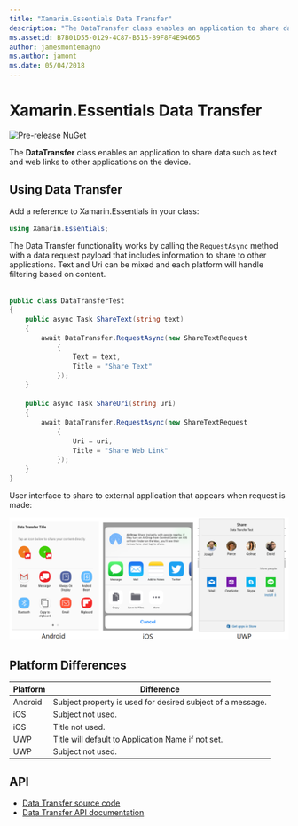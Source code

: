 ```yaml
---
title: "Xamarin.Essentials Data Transfer"
description: "The DataTransfer class enables an application to share data such as text and web links to other applications on the device."
ms.assetid: B7B01D55-0129-4C87-B515-89F8F4E94665
author: jamesmontemagno
ms.author: jamont
ms.date: 05/04/2018
---
```

# Xamarin.Essentials Data Transfer

![Pre-release NuGet](~/media/shared/pre-release.png)

The **DataTransfer** class enables an application to share data such as text and web links to other applications on the device.

## Using Data Transfer

Add a reference to Xamarin.Essentials in your class:

```csharp
using Xamarin.Essentials;
```

The Data Transfer functionality works by calling the `RequestAsync` method with a data request payload that includes information to share to other applications. Text and Uri can be mixed and each platform will handle filtering based on content.

```csharp

public class DataTransferTest
{
    public async Task ShareText(string text)
    {
        await DataTransfer.RequestAsync(new ShareTextRequest
            {
                Text = text,
                Title = "Share Text"
            });
    }

    public async Task ShareUri(string uri)
    {
        await DataTransfer.RequestAsync(new ShareTextRequest
            {
                Uri = uri,
                Title = "Share Web Link"
            });
    }
}
```

User interface to share to external application that appears when request is made:

![Data Transfer](data-transfer-images/data-transfer.png)

## Platform Differences

| Platform | Difference |
| --- | --- |
| Android | Subject property is used for desired subject of a message. |
| iOS | Subject not used. |
| iOS | Title not used. |
| UWP | Title will default to Application Name if not set. |
| UWP | Subject not used. |

## API

- [Data Transfer source code](https://github.com/xamarin/Essentials/tree/master/Xamarin.Essentials/DataTransfer)
- [Data Transfer API documentation](xref:Xamarin.Essentials.DataTransfer)

